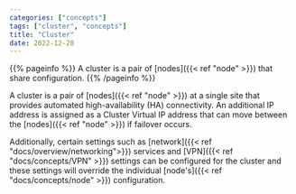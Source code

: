 ```yaml
---
categories: ["concepts"]
tags: ["cluster", "concepts"]
title: "Cluster"
date: 2022-12-28
---
```


{{% pageinfo %}}
A cluster is a pair of [nodes]({{< ref "node" >}}) that share configuration.
{{% /pageinfo %}}

A cluster is a pair of [nodes]({{< ref "node" >}}) at a single site that provides automated high-availability (HA) connectivity. An additional IP address is assigned as a Cluster Virtual IP address that can move between the [nodes]({{< ref "node" >}}) if failover occurs. 

Additionally, certain settings such as [network]({{< ref "docs/overview/networking">}}) services and [VPN]({{< ref "docs/concepts/VPN" >}}) settings can be configured for the cluster and these settings will override the individual [node's]({{< ref "docs/concepts/node" >}}) configuration.




